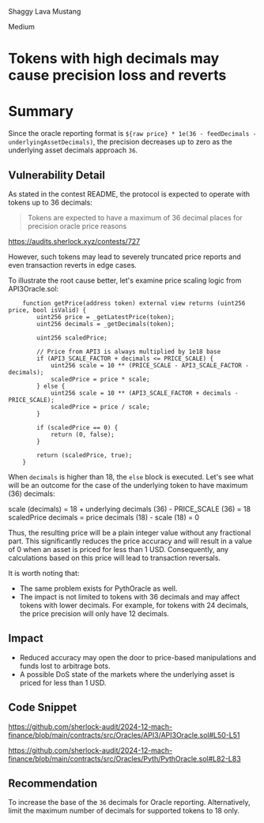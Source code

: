 Shaggy Lava Mustang

Medium

# Tokens with high decimals may cause precision loss and reverts

# Summary

Since the oracle reporting format is `${raw price} * 1e(36 - feedDecimals - underlyingAssetDecimals)`, the precision decreases up to zero as the underlying asset decimals approach `36`.

## Vulnerability Detail


As stated in the contest README, the protocol is expected to operate with tokens up to 36 decimals:
>Tokens are expected to have a maximum of 36 decimal places for precision oracle price reasons

https://audits.sherlock.xyz/contests/727

However, such tokens may lead to severely truncated price reports and even transaction reverts in edge cases.

To illustrate the root cause better, let's examine price scaling logic from API3Oracle.sol:

```solidity
    function getPrice(address token) external view returns (uint256 price, bool isValid) {
        uint256 price = _getLatestPrice(token);
        uint256 decimals = _getDecimals(token);

        uint256 scaledPrice;

        // Price from API3 is always multiplied by 1e18 base
        if (API3_SCALE_FACTOR + decimals <= PRICE_SCALE) {
            uint256 scale = 10 ** (PRICE_SCALE - API3_SCALE_FACTOR - decimals);
            scaledPrice = price * scale;
        } else {
            uint256 scale = 10 ** (API3_SCALE_FACTOR + decimals - PRICE_SCALE);
            scaledPrice = price / scale;
        }

        if (scaledPrice == 0) {
            return (0, false);
        }

        return (scaledPrice, true);
    }
```

When `decimals` is higher than 18, the `else` block is executed. Let's see what will be an outcome for the case of the underlying token to have maximum (36) decimals:

scale (decimals) = 18 + underlying decimals (36) - PRICE_SCALE (36) = 18
scaledPrice decimals = price decimals (18) -  scale (18) = 0

Thus, the resulting price will be a plain integer value without any fractional part. This significantly reduces the price accuracy and will result in a value of 0 when an asset is priced for less than 1 USD. Consequently, any calculations based on this price will lead to transaction reversals.

It is worth noting that:

* The same problem exists for PythOracle as well.
* The impact is not limited to tokens with 36 decimals and may affect tokens with lower decimals. For example, for tokens with 24 decimals, the price precision will only have 12 decimals.

## Impact

* Reduced accuracy may open the door to price-based manipulations and funds lost to arbitrage bots.
* A possible DoS state of the markets where the underlying asset is priced for less than 1 USD.


## Code Snippet

https://github.com/sherlock-audit/2024-12-mach-finance/blob/main/contracts/src/Oracles/API3/API3Oracle.sol#L50-L51

https://github.com/sherlock-audit/2024-12-mach-finance/blob/main/contracts/src/Oracles/Pyth/PythOracle.sol#L82-L83


## Recommendation

To increase the base of the `36` decimals for Oracle reporting. Alternatively, limit the maximum number of decimals for supported tokens to 18 only.